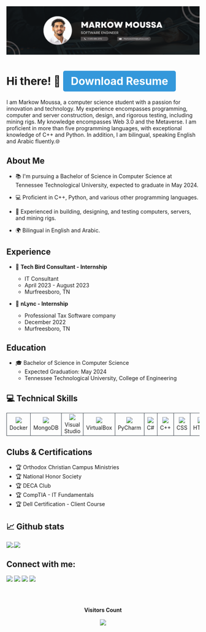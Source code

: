<img src="./Assets/banner.png" />

# Hi there! 👋 <a href="https://drive.google.com/file/d/190el3kcyvrLLXGr1hBLaQEjUe7o8m8rZ/view?usp=sharing" style="text-decoration: none; padding: 10px 20px; background-color: #3498db; color: #fff; border-radius: 5px; font-weight: bold; text-align: center; display: inline-block;">Download Resume</a>


I am Markow Moussa, a computer science student with a passion for innovation and technology. My experience encompasses programming, computer and server construction, design, and rigorous testing, including mining rigs. My knowledge encompasses Web 3.0 and the Metaverse. I am proficient in more than five programming languages, with exceptional knowledge of C++ and Python. In addition, I am bilingual, speaking English and Arabic fluently.🌐



## About Me

- 📚 I'm pursuing a Bachelor of Science in Computer Science at Tennessee Technological University, expected to graduate in May 2024.

- 💻 Proficient in C++, Python, and various other programming languages.

- 🔧 Experienced in building, designing, and testing computers, servers, and mining rigs.

- 🌍 Bilingual in English and Arabic.


## Experience

- 💼 **Tech Bird Consultant - Internship**
  - IT Consultant
  - April 2023 - August 2023
  - Murfreesboro, TN

- 💼 **nLync - Internship**
  - Professional Tax Software company
  - December 2022
  - Murfreesboro, TN

## Education

- 🎓 Bachelor of Science in Computer Science
  - Expected Graduation: May 2024
  - Tennessee Technological University, College of Engineering

## 💻 Technical Skills

<table>
    <tr>
        <td align="center" style="border:1px solid #3A424A">
            <img src="https://img.shields.io/badge/Docker-%23099CE3.svg?style=for-the-badge&logo=docker&logoColor=white">
            <br>Docker
        </td>
        <td align="center" style="border:1px solid #3A424A">
            <img src="https://img.shields.io/badge/MongoDB-%2347A248.svg?style=for-the-badge&logo=mongodb&logoColor=white">
            <br>MongoDB
        </td>
        <td align="center" style="border:1px solid #3A424A">
            <img src="https://img.shields.io/badge/Visual%20Studio-%235C2D91.svg?style=for-the-badge&logo=visual-studio&logoColor=white">
            <br>Visual Studio
        </td>
        <td align="center" style="border:1px solid #3A424A">
            <img src="https://img.shields.io/badge/VirtualBox-%230080FF.svg?style=for-the-badge&logo=virtualbox&logoColor=white">
            <br>VirtualBox
        </td>
        <td align="center" style="border:1px solid #3A424A">
            <img src="https://img.shields.io/badge/PyCharm-%230E4D91.svg?style=for-the-badge&logo=pycharm&logoColor=white">
            <br>PyCharm
        </td>
        <td align="center" style="border:1px solid #3A424A">
            <img src="https://img.shields.io/badge/C%23-%230099CC.svg?style=for-the-badge&logo=c-sharp&logoColor=white">
            <br>C#
        </td>
        <td align="center" style="border:1px solid #3A424A">
            <img src="https://img.shields.io/badge/C++-%2300599C.svg?style=for-the-badge&logo=c%2B%2B&logoColor=white">
            <br>C++
        </td>
        <td align="center" style="border:1px solid #3A424A">
            <img src="https://img.shields.io/badge/CSS-%230096E6.svg?style=for-the-badge&logo=css3&logoColor=white">
            <br>CSS
        </td>
        <td align="center" style="border:1px solid #3A424A">
            <img src="https://img.shields.io/badge/HTML-%23E34F26.svg?style=for-the-badge&logo=html5&logoColor=white">
            <br>HTML
        </td>
        <td align="center" style="border:1px solid #3A424A">
            <img src="https://img.shields.io/badge/SQL-%230099CC.svg?style=for-the-badge&logo=sql&logoColor=white">
            <br>SQL
        </td>
        <td align="center" style="border:1px solid #3A424A">
            <img src="https://img.shields.io/badge/MATLAB-%23CC2927.svg?style=for-the-badge&logo=mathworks&logoColor=white">
            <br>MATLAB
        </td>
        <td align="center" style="border:1px solid #3A424A">
            <img src="https://img.shields.io/badge/PYTHON-%23CC2927.svg?style=for-the-badge&logo=mathworks&logoColor=white">
            <br>Python
        </td>
    </tr>
</table>


## Clubs & Certifications

- 🏆 Orthodox Christian Campus Ministries
- 🏆 National Honor Society
- 🏆 DECA Club
- 🏆 CompTIA - IT Fundamentals
- 🏆 Dell Certification - Client Course

## 📈 Github stats
<a href="https://github.com/markow2010/github-readme-stats">
  <img height=200 align="center" src="https://github-readme-stats.vercel.app/api?username=markow2010&card_width=250" />
</a>
<a href="https://github.com/markow2010/convoychat">
  <img height=200 align="center" src="https://github-readme-stats.vercel.app/api/top-langs?username=markow2010&layout=compact&langs_count=8&card_width=250" />
</a>

## Connect with me:

[<img src="https://img.shields.io/badge/github-%231DA1F2.svg?&style=for-the-badge&logo=github&logoColor=white&color=black" />](https://github.com/markow2010) 
[<img src="https://img.shields.io/badge/email-%2312100E.svg?&style=for-the-badge&logo=email&logoColor=white&color=black" />](mailto:Markow2010@yahoo.com)
[<img src="https://img.shields.io/badge/instagram-%2312100E.svg?&style=for-the-badge&logo=instagram&logoColor=white&color=black" />](https://www.instagram.com/markow2010)
<a href="tel:(615) 484-2172"><img src="https://img.shields.io/badge/Contact-%2312100E.svg?&style=for-the-badge&logo=phone&logoColor=white&color=black" /></a>


<br/>

<div align="center">
<br><p align="centre"><b>Visitors Count</b></p>  
<p align="center"><img align="center" src="https://profile-counter.glitch.me/{markow2010}/count.svg" /></p> 
<br></div>
